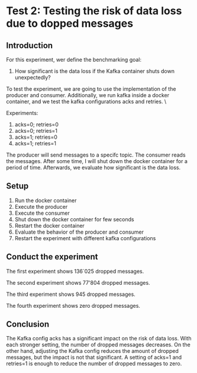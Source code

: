 # Test 2: Testing the risk of data loss due to dopped messages

## Introduction

For this experiment, wer define the benchmarking goal:
1. How significant is the data loss if the Kafka container shuts down unexpectedly?

To test the experiment, we are going to use the implementation of the producer and consumer.
Additionally, we run kafka inside a docker container, and we test the kafka configurations acks and retries. \

Experiments:
1. acks=0; retries=0
2. acks=0; retries=1
3. acks=1; retries=0
4. acks=1; retries=1

The producer will send messages to a specifc topic. The consumer reads the messages. After some time, 
I will shut down the docker container for a period of time. Afterwards, we evaluate how significant is the data loss.

## Setup

1. Run the docker container
2. Execute the producer
3. Execute the consumer
4. Shut down the docker container for few seconds
5. Restart the docker container 
6. Evaluate the behavior of the producer and consumer
7. Restart the experiment with different kafka configurations

## Conduct the experiment

The first experiment shows 136`025 dropped messages.

The second experiment shows 77'804 dropped messages.

The third experiment shows 945 dropped messages.

The fourth experiment shows zero dropped messages.

## Conclusion

The Kafka config acks has a significant impact on the risk of data loss.
With each stronger setting, the number of dropped messages decreases.
On the other hand, adjusting the Kafka config reduces the amount of dropped messages,
but the impact is not that significant. A setting of acks=1 and retries=1 is enough
to reduce the number of dropped messages to zero.
